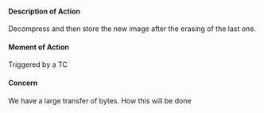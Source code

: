 #### Description of Action
Decompress and then store the new image after the erasing of the last one.
#### Moment of Action
Triggered by a TC 
#### Concern 
We have a large transfer of bytes. How this will be done 

